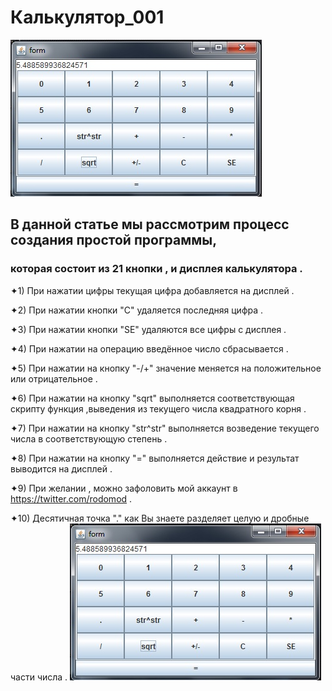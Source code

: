 # Калькулятор_001
![](form.png)
## В данной статье мы рассмотрим процесс создания простой программы,
### которая состоит из 21 кнопки , и дисплея калькулятора .

✦1) При нажатии цифры текущая цифра добавляется на дисплей .

✦2) При нажатии кнопки "С" удаляется последняя цифра .

✦3) При нажатии кнопки "SE" удаляются все цифры c дисплея .

✦4) При нажатии на операцию введённое число сбрасывается .

✦5) При нажатии на кнопку "-/+" значение меняется на положительное или отрицательное .

✦6) При нажатии на кнопку "sqrt" выполняется соответствующая скрипту функция ,выведения из текущего числа квадратного корня .
             
✦7) При нажатии на кнопку "str^str" выполняется возведение текущего числа в соответствующую степень .			 

✦8) При нажатии на кнопку  "=" выполняется действие и результат выводится на дисплей .

✦9) При желании , можно зафоловить мой аккаунт в https://twitter.com/rodomod .

✦10) Десятичная точка "."   как Вы знаете разделяет целую и дробные части числа .
![](form.png)